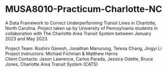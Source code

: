 # MUSA8010-Practicum-Charlotte-NC
A Data Framework to Correct Underperforming Transit Lines in Charlotte, North Carolina. Project taken up by University of Pennsylvania students in collaboration with The Charlotte Area Transit System between January 2023 and May 2023. 

Project Team: Roshini Ganesh, Jonathan Manurung, Teresa Chang, Jingyi Li  <br>
Project Instructors: Michael Fichman & Matthew Harris  <br>
Client Contacts: Jason Lawrence, Carlos Parada, Jessica Odette, Bruce Jones, Charlotte Area Transit System (CATS)
